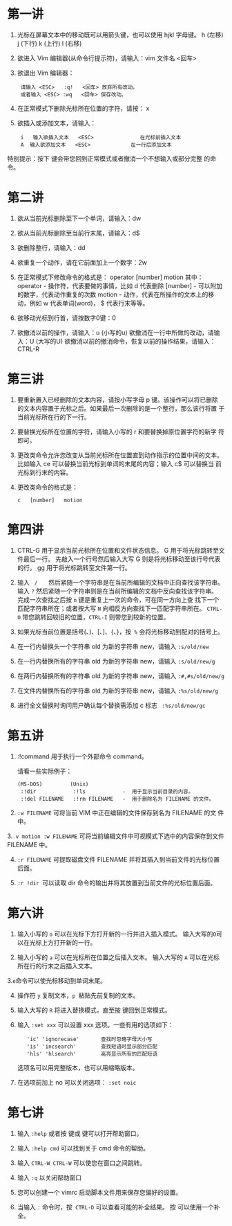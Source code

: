 # 第一讲 
1. 光标在屏幕文本中的移动既可以用箭头键，也可以使用 hjkl 字母键。
         h (左移)       j (下行)       k (上行)     l (右移)

2. 欲进入 Vim 编辑器(从命令行提示符)，请输入：vim 文件名 <回车>

3. 欲退出 Vim 编辑器：
 
        请输入 <ESC>   :q!   <回车> 放弃所有改动。
        或者输入 <ESC> :wq   <回车> 保存改动。

4. 在正常模式下删除光标所在位置的字符，请按： x

5. 欲插入或添加文本，请输入：

        i   输入欲插入文本   <ESC>               在光标前插入文本
        A  输入欲添加文本   <ESC>             在一行后添加文本

特别提示：按下 <ESC> 键会带您回到正常模式或者撤消一个不想输入或部分完整
的命令。

    
      
        
        
# 第二讲
  1. 欲从当前光标删除至下一个单词，请输入：dw
  2. 欲从当前光标删除至当前行末尾，请输入：d$
  3. 欲删除整行，请输入：dd

  4. 欲重复一个动作，请在它前面加上一个数字：2w
  5. 在正常模式下修改命令的格式是：
               operator   [number]   motion
     其中：
       operator - 操作符，代表要做的事情，比如 d 代表删除
       [number] - 可以附加的数字，代表动作重复的次数
       motion   - 动作，代表在所操作的文本上的移动，例如 w 代表单词(word)，
                  $ 代表行末等等。

  6. 欲移动光标到行首，请按数字0键：0

  7. 欲撤消以前的操作，请输入：u (小写的u)
     欲撤消在一行中所做的改动，请输入：U (大写的U)
     欲撤消以前的撤消命令，恢复以前的操作结果，请输入：CTRL-R


# 第三讲
  1. 要重新置入已经删除的文本内容，请按小写字母 p 键。该操作可以将已删除
     的文本内容置于光标之后。如果最后一次删除的是一个整行，那么该行将置
     于当前光标所在行的下一行。

  2. 要替换光标所在位置的字符，请输入小写的 r 和要替换掉原位置字符的新字
     符即可。

  3. 更改类命令允许您改变从当前光标所在位置直到动作指示的位置中间的文本。
     比如输入 ce 可以替换当前光标到单词的末尾的内容；输入 c$ 可以替换当
     前光标到行末的内容。

  4. 更改类命令的格式是：

         c   [number]   motion
  
# 第四讲
  1. CTRL-G 用于显示当前光标所在位置和文件状态信息。
     G 用于将光标跳转至文件最后一行。
     先敲入一个行号然后输入大写 G 则是将光标移动至该行号代表的行。
     gg 用于将光标跳转至文件第一行。

  2. 输入    `  /    `   然后紧随一个字符串是在当前所编辑的文档中正向查找该字符串。
     输入 `?` 然后紧随一个字符串则是在当前所编辑的文档中反向查找该字符串。
     完成一次查找之后按 `n` 键是重复上一次的命令，可在同一方向上查
     找下一个匹配字符串所在；或者按大写 `N` 向相反方向查找下一匹配字符串所在。
     `CTRL-O` 带您跳转回较旧的位置，`CTRL-I` 则带您到较新的位置。

  3. 如果光标当前位置是括号(、)、[、]、{、}，按` %` 会将光标移动到配对的括号上。

  4. 在一行内替换头一个字符串 old 为新的字符串 new，请输入  `:s/old/new`  
  5. 
     在一行内替换所有的字符串 old 为新的字符串 new，请输入  `:s/old/new/g`  

6. 在两行内替换所有的字符串 old 为新的字符串 new，请输入  `:#,#s/old/new/g`  
7. 
     在文件内替换所有的字符串 old 为新的字符串 new，请输入  `:%s/old/new/g`  

8. 进行全文替换时询问用户确认每个替换需添加 c 标志       ` :%s/old/new/gc`
  
# 第五讲
  1. :!command 用于执行一个外部命令 command。

     请看一些实际例子：
     
         (MS-DOS)         (Unix)
          :!dir            :!ls            -  用于显示当前目录的内容。
          :!del FILENAME   :!rm FILENAME   -  用于删除名为 FILENAME 的文件。

  2. `:w FILENAME`  可将当前 VIM 中正在编辑的文件保存到名为 FILENAME 的文
     件中。

  3.` v motion :w FILENAME` 可将当前编辑文件中可视模式下选中的内容保存到文件
     FILENAME 中。

  4. `:r FILENAME` 可提取磁盘文件 FILENAME 并将其插入到当前文件的光标位置
     后面。

  5. `:r !dir `可以读取 dir 命令的输出并将其放置到当前文件的光标位置后面。
  

# 第六讲
  1. 输入小写的 `o` 可以在光标下方打开新的一行并进入插入模式。
     输入大写的` O `可以在光标上方打开新的一行。

  2. 输入小写的 `a` 可以在光标所在位置之后插入文本。
     输入大写的 `A` 可以在光标所在行的行末之后插入文本。

  3.` e `命令可以使光标移动到单词末尾。

  4. 操作符 `y` 复制文本，`p `粘贴先前复制的文本。

  5. 输入大写的 `R` 将进入替换模式，直至按 <ESC> 键回到正常模式。

  6. 输入 `:set xxx` 可以设置 xxx 选项。一些有用的选项如下：
   
            'ic' 'ignorecase'       查找时忽略字母大小写
            'is' 'incsearch'        查找短语时显示部分匹配
            'hls' 'hlsearch'        高亮显示所有的匹配短语
     选项名可以用完整版本，也可以用缩略版本。

  7. 在选项前加上 no 可以关闭选项：  `:set noic`

  
# 第七讲
  1. 输入 `:help` 或者按 <F1> 键或 <Help> 键可以打开帮助窗口。

  2. 输入 `:help cmd` 可以找到关于 cmd 命令的帮助。

  3. 输入 `CTRL-W CTRL-W`  可以使您在窗口之间跳转。

  4. 输入 `:q` 以关闭帮助窗口

  5. 您可以创建一个 vimrc 启动脚本文件用来保存您偏好的设置。

  6. 当输入 `:` 命令时，按` CTRL-D` 可以查看可能的补全结果。
     按 <TAB> 可以使用一个补全。

